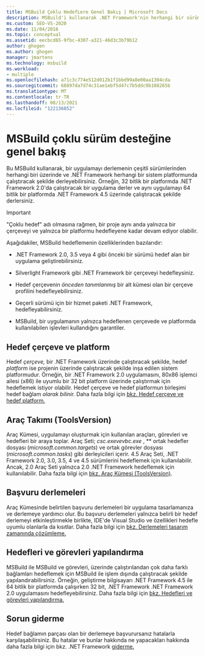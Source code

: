 ```yaml
---
title: MSBuild Çoklu HedefLere Genel Bakış | Microsoft Docs
description: MSBuild'i kullanarak .NET Framework'nin herhangi bir sürümü üzerinde ve çeşitli sistem platformlarından herhangi biri üzerinde çalıştıracak bir uygulama derlemeyi öğrenin.
ms.custom: SEO-VS-2020
ms.date: 11/04/2016
ms.topic: conceptual
ms.assetid: eecbcd65-9fbc-4307-a321-46d3c3b79b12
author: ghogen
ms.author: ghogen
manager: jmartens
ms.technology: msbuild
ms.workload:
- multiple
ms.openlocfilehash: a71c3c774e512d012b1f1bbd99a8e00aa1304cda
ms.sourcegitcommit: 68897da7d74c31ae1ebf5d47c7b5ddc9b108265b
ms.translationtype: MT
ms.contentlocale: tr-TR
ms.lasthandoff: 08/13/2021
ms.locfileid: "122136852"
---
```

# <a name="msbuild-multitargeting-overview"></a>MSBuild çoklu sürüm desteğine genel bakış

Bu MSBuild kullanarak, bir uygulamayı derlemenin çeşitli sürümlerinden herhangi biri üzerinde ve .NET Framework herhangi bir sistem platformunda çalıştıracak şekilde derleyebilirsiniz. Örneğin, 32 bitlik bir platformda .NET Framework 2.0'da çalıştıracak bir uygulama derler ve aynı uygulamayı 64 bitlik bir platformda .NET Framework 4.5 üzerinde çalıştıracak şekilde derlersiniz.

> [!IMPORTANT]
> "Çoklu hedef" adı olmasına rağmen, bir proje aynı anda yalnızca bir çerçeveyi ve yalnızca bir platformu hedefleyene kadar devam ediyor olabilir.

 Aşağıdakiler, MSBuild hedeflemenin özelliklerinden bazılarıdır:

- .NET Framework 2.0, 3.5 veya 4 gibi önceki bir sürümü hedef alan bir uygulama geliştirebilirsiniz.

- Silverlight Framework gibi .NET Framework bir çerçeveyi hedefleysiniz.

- Hedef çerçevenin *önceden tanımlanmış* bir alt kümesi olan bir çerçeve profilini hedefleyebilirsiniz.

- Geçerli sürümü için bir hizmet paketi .NET Framework, hedefleyabilirsiniz.

- MSBuild, bir uygulamanın yalnızca hedeflenen çerçevede ve platformda kullanılabilen işlevleri kullandığını garantiler.

## <a name="target-framework-and-platform"></a>Hedef çerçeve ve platform

 Hedef *çerçeve,* bir .NET Framework üzerinde çalıştıracak şekilde, hedef *platform* ise projenin üzerinde çalıştıracak şekilde inşa edilen sistem platformudur.  Örneğin, bir .NET Framework 2.0 uygulamasını, 80x86 işlemci ailesi (x86) ile uyumlu bir 32 bit platform üzerinde çalıştırmak için hedeflemek istiyor olabilir. Hedef çerçeve ve hedef platformun birleşimi hedef bağlam *olarak bilinir.* Daha fazla bilgi için [bkz. Hedef çerçeve ve hedef platform.](../msbuild/msbuild-target-framework-and-target-platform.md)

## <a name="toolset-toolsversion"></a>Araç Takımı (ToolsVersion)

 Araç Kümesi, uygulamayı oluşturmak için kullanılan araçları, görevleri ve hedefleri bir araya toplar. Araç Seti; *csc.exevevbc.exe* , ** ortak hedefler dosyası (*microsoft.common.targets*) ve ortak görevler dosyası (*microsoft.common.tasks*) gibi derleyicileri içerir. 4.5 Araç Seti, .NET Framework 2.0, 3.0, 3.5, 4 ve 4.5 sürümlerini hedeflemek için kullanılabilir. Ancak, 2.0 Araç Seti yalnızca 2.0 .NET Framework hedeflemek için kullanılabilir. Daha fazla bilgi için [bkz. Araç Kümesi (ToolsVersion)](../msbuild/msbuild-toolset-toolsversion.md).

## <a name="reference-assemblies"></a>Başvuru derlemeleri

 Araç Kümesinde belirtilen başvuru derlemeleri bir uygulama tasarlamanıza ve derlemeye yardımcı olur. Bu başvuru derlemeleri yalnızca belirli bir hedef derlemeyi etkinleştirmekle birlikte, IDE'de Visual Studio ve özellikleri hedefle uyumlu olanlarla da kısıtlar. Daha fazla bilgi için [bkz. Derlemeleri tasarım zamanında çözümleme.](../msbuild/resolving-assemblies-at-design-time.md)

## <a name="configure-targets-and-tasks"></a>Hedefleri ve görevleri yapılandırma

 MSBuild ile MSBuild ve görevleri, üzerinde çalıştırılandan çok daha farklı bağlamları hedeflemek için MSBuild ile işlem dışında çalıştıracak şekilde yapılandırabilirsiniz.  Örneğin, geliştirme bilgisayarı .NET Framework 4.5 ile 64 bitlik bir platformda çalışırken 32 bit, .NET Framework .NET Framework 2.0 uygulamasını hedefleyebilirsiniz. Daha fazla bilgi için [bkz. Hedefleri ve görevleri yapılandırma.](../msbuild/configuring-targets-and-tasks.md)

## <a name="troubleshooting"></a>Sorun giderme

 Hedef bağlamın parçası olan bir derlemeye başvurursanız hatalarla karşılaşabilirsiniz. Bu hatalar ve bunlar hakkında ne yapacakları hakkında daha fazla bilgi için bkz. .NET Framework [giderme.](../msbuild/troubleshooting-dotnet-framework-targeting-errors.md)
